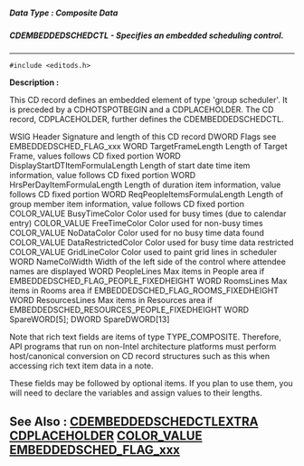 ##### Data Type : Composite Data
##### CDEMBEDDEDSCHEDCTL - Specifies an embedded scheduling control.
---
```
#include <editods.h>
```
**Description :**

This CD record defines an embedded element of type 'group scheduler'.   It is 
preceded by a CDHOTSPOTBEGIN and a CDPLACEHOLDER.  The CD record, 
CDPLACEHOLDER, further defines the CDEMBEDDEDSCHEDCTL. 

WSIG  Header     Signature and length of this CD record
DWORD  Flags     see EMBEDDEDSCHED_FLAG_xxx
WORD  TargetFrameLength   Length of Target Frame, values follows CD fixed 
portion
WORD  DisplayStartDTItemFormulaLength Length of start date time item 
information, value follows CD fixed portion
WORD  HrsPerDayItemFormulaLength  Length of duration item information, value 
follows CD fixed portion
WORD  ReqPeopleItemsFormulaLength  Length of group member item information, 
value follows CD fixed portion
COLOR_VALUE BusyTimeColor    Color used for busy times (due to calendar entry)
COLOR_VALUE FreeTimeColor    Color used for non-busy times
COLOR_VALUE NoDataColor    Color used for no busy time data found
COLOR_VALUE DataRestrictedColor   Color used for busy time data restricted
COLOR_VALUE GridLineColor    Color used to paint grid lines in scheduler
WORD  NameColWidth    Width of the left side of the control where attendee 
names are displayed
WORD  PeopleLines    Max items in People area if 
EMBEDDEDSCHED_FLAG_PEOPLE_FIXEDHEIGHT
WORD  RoomsLines    Max items in Rooms area if 
EMBEDDEDSCHED_FLAG_ROOMS_FIXEDHEIGHT
WORD  ResourcesLines   Max items in Resources area if 
	       EMBEDDEDSCHED_RESOURCES_PEOPLE_FIXEDHEIGHT
WORD   SpareWORD[5];
DWORD  SpareDWORD[13]

Note that rich text fields are items of type TYPE_COMPOSITE.  Therefore, API 
programs that run on non-Intel architecture platforms must perform 
host/canonical conversion on CD record structures such as this when accessing 
rich text item data in a note.

These fields may be followed by optional items. If you plan to use them, you 
will need to declare the variables and assign values to their lengths.

**See Also :**
[CDEMBEDDEDSCHEDCTLEXTRA](/reference/Data/CDEMBEDDEDSCHEDCTLEXTRA)
[CDPLACEHOLDER](/reference/Data/CDPLACEHOLDER)
[COLOR_VALUE](/reference/Data/COLOR_VALUE)
[EMBEDDEDSCHED_FLAG_xxx](/reference/Symb/EMBEDDEDSCHED_FLAG_xxx)
---
